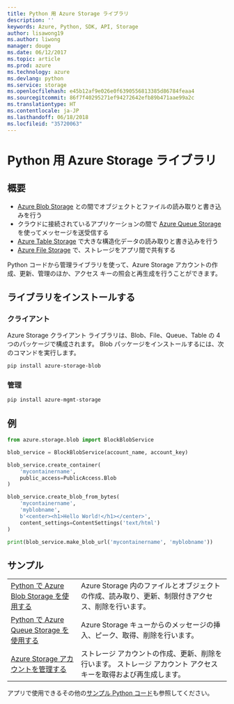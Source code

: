 ```yaml
---
title: Python 用 Azure Storage ライブラリ
description: ''
keywords: Azure, Python, SDK, API, Storage
author: lisawong19
ms.author: liwong
manager: douge
ms.date: 06/12/2017
ms.topic: article
ms.prod: azure
ms.technology: azure
ms.devlang: python
ms.service: storage
ms.openlocfilehash: e45b12af9e026e0f6390556813385d86784feaa4
ms.sourcegitcommit: 86f7f40295271ef94272642efb89b471aae99a2c
ms.translationtype: HT
ms.contentlocale: ja-JP
ms.lasthandoff: 06/18/2018
ms.locfileid: "35720063"
---
```

# <a name="azure-storage-libraries-for-python"></a>Python 用 Azure Storage ライブラリ

## <a name="overview"></a>概要
- [Azure Blob Storage](https://docs.microsoft.com/en-us/azure/storage/storage-python-how-to-use-blob-storage) との間でオブジェクトとファイルの読み取りと書き込みを行う
- クラウドに接続されているアプリケーションの間で [Azure Queue Storage](https://docs.microsoft.com/azure/storage/storage-python-how-to-use-queue-storage) を使ってメッセージを送受信する
- [Azure Table Storage](https://docs.microsoft.com/azure/storage/storage-python-how-to-use-table-storage) で大きな構造化データの読み取りと書き込みを行う 
- [Azure File Storage](https://docs.microsoft.com/azure/storage/storage-python-how-to-use-file-storage) で、ストレージをアプリ間で共有する

Python コードから管理ライブラリを使って、Azure Storage アカウントの作成、更新、管理のほか、アクセス キーの照会と再生成を行うことができます。

## <a name="install-the-libraries"></a>ライブラリをインストールする

### <a name="client"></a>クライアント

Azure Storage クライアント ライブラリは、Blob、File、Queue、Table の 4 つのパッケージで構成されます。 Blob パッケージをインストールするには、次のコマンドを実行します。

```bash
pip install azure-storage-blob
```

### <a name="management"></a>管理

```bash
pip install azure-mgmt-storage
```

## <a name="example"></a>例
```python
from azure.storage.blob import BlockBlobService

blob_service = BlockBlobService(account_name, account_key)

blob_service.create_container(
    'mycontainername',
    public_access=PublicAccess.Blob
)

blob_service.create_blob_from_bytes(
    'mycontainername',
    'myblobname',
    b'<center><h1>Hello World!</h1></center>',
    content_settings=ContentSettings('text/html')
)

print(blob_service.make_blob_url('mycontainername', 'myblobname'))
```

## <a name="samples"></a>サンプル

| | |
|--|--|
| [Python で Azure Blob Storage を使用する](https://docs.microsoft.com/en-us/azure/storage/blobs/storage-python-how-to-use-blob-storage) | Azure Storage 内のファイルとオブジェクトの作成、読み取り、更新、制限付きアクセス、削除を行います。 |
| [Python で Azure Queue Storage を使用する](https://docs.microsoft.com/en-us/azure/storage/queues/storage-python-how-to-use-queue-storage) | Azure Storage キューからのメッセージの挿入、ピーク、取得、削除を行います。 | 
| [Azure Storage アカウントを管理する](https://azure.microsoft.com/resources/samples/storage-python-manage) | ストレージ アカウントの作成、更新、削除を行います。 ストレージ アカウント アクセス キーを取得および再生成します。

アプリで使用できるその他の[サンプル Python コード](https://azure.microsoft.com/resources/samples/?platform=python)も参照してください。
